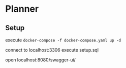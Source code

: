 # Planner

## Setup

execute `docker-compose -f docker-compose.yaml up -d`

connect to localhost:3306 execute setup.sql

open localhost:8080/swagger-ui/